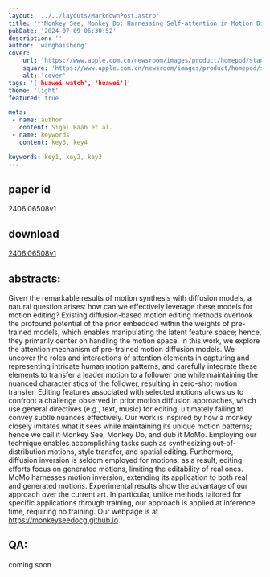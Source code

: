 ```yaml
---
layout: '../../layouts/MarkdownPost.astro'
title: '**Monkey See, Monkey Do: Harnessing Self-attention in Motion Diffusion for Zero-shot Motion Transfer**'
pubDate: '2024-07-09 06:30:52'
description: ''
author: 'wanghaisheng'
cover:
    url: 'https://www.apple.com.cn/newsroom/images/product/homepod/standard/Apple-HomePod-hero-230118_big.jpg.large_2x.jpg'
    square: 'https://www.apple.com.cn/newsroom/images/product/homepod/standard/Apple-HomePod-hero-230118_big.jpg.large_2x.jpg'
    alt: 'cover'
tags: '['huawei watch', 'huawei']' 
theme: 'light'
featured: true

meta:
 - name: author
   content: Sigal Raab et.al.
 - name: keywords
   content: key3, key4

keywords: key1, key2, key3
---
```


## paper id
2406.06508v1
## download
[2406.06508v1](http://arxiv.org/abs/2406.06508v1)
## abstracts:
Given the remarkable results of motion synthesis with diffusion models, a natural question arises: how can we effectively leverage these models for motion editing? Existing diffusion-based motion editing methods overlook the profound potential of the prior embedded within the weights of pre-trained models, which enables manipulating the latent feature space; hence, they primarily center on handling the motion space. In this work, we explore the attention mechanism of pre-trained motion diffusion models. We uncover the roles and interactions of attention elements in capturing and representing intricate human motion patterns, and carefully integrate these elements to transfer a leader motion to a follower one while maintaining the nuanced characteristics of the follower, resulting in zero-shot motion transfer. Editing features associated with selected motions allows us to confront a challenge observed in prior motion diffusion approaches, which use general directives (e.g., text, music) for editing, ultimately failing to convey subtle nuances effectively. Our work is inspired by how a monkey closely imitates what it sees while maintaining its unique motion patterns; hence we call it Monkey See, Monkey Do, and dub it MoMo. Employing our technique enables accomplishing tasks such as synthesizing out-of-distribution motions, style transfer, and spatial editing. Furthermore, diffusion inversion is seldom employed for motions; as a result, editing efforts focus on generated motions, limiting the editability of real ones. MoMo harnesses motion inversion, extending its application to both real and generated motions. Experimental results show the advantage of our approach over the current art. In particular, unlike methods tailored for specific applications through training, our approach is applied at inference time, requiring no training. Our webpage is at https://monkeyseedocg.github.io.
## QA:
coming soon
